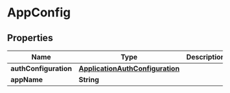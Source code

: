 

# AppConfig


## Properties

| Name | Type | Description | Notes |
|------------ | ------------- | ------------- | -------------|
|**authConfiguration** | [**ApplicationAuthConfiguration**](ApplicationAuthConfiguration.md) |  |  |
|**appName** | **String** |  |  |



